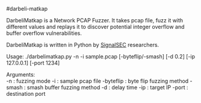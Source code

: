 #darbeli-matkap

DarbeliMatkap is a Network PCAP Fuzzer. It takes pcap file, fuzz it with different values and replays it to discover potential integer overflow and buffer overflow vulnerabilities.

DarbeliMatkap is written in Python by [SignalSEC](http://www.signalsec.com/) researchers.

Usage: ./darbelimatkap.py -n -i sample.pcap [-byteflip/-smash] [-d 0.2] [-ip 127.0.0.1] [-port 1234]

Arguments:  
            -n        : fuzzing mode
            -i        : sample pcap file
            -byteflip : byte flip fuzzing method
            -smash    : smash buffer fuzzing method
            -d        : delay time
            -ip       : target IP
            -port     : destination port
